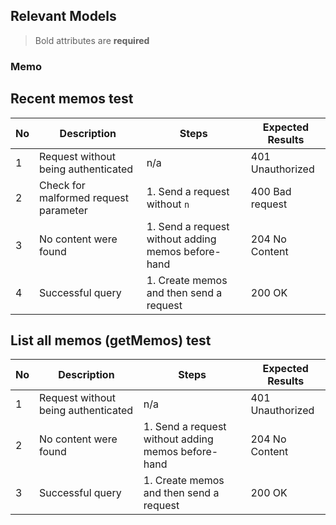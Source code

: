 ## Relevant Models
> Bold attributes are **required**

### Memo


## Recent memos test
| No  | Description                           | Steps                                              | Expected Results |
| --- | ------------------------------------- | -------------------------------------------------- | ---------------- |
| 1   | Request without being authenticated   | n/a                                                | 401 Unauthorized |
| 2   | Check for malformed request parameter | 1. Send a request without `n`                      | 400 Bad request  |
| 3   | No content were found                 | 1. Send a request without adding memos before-hand | 204 No Content   |
| 4   | Successful query                      | 1. Create memos and then send a request            | 200 OK           |

## List all memos (getMemos) test
| No  | Description                         | Steps                                              | Expected Results |
| --- | ----------------------------------- | -------------------------------------------------- | ---------------- |
| 1   | Request without being authenticated | n/a                                                | 401 Unauthorized |
| 2   | No content were found               | 1. Send a request without adding memos before-hand | 204 No Content   |
| 3   | Successful query                    | 1. Create memos and then send a request            | 200 OK           |
